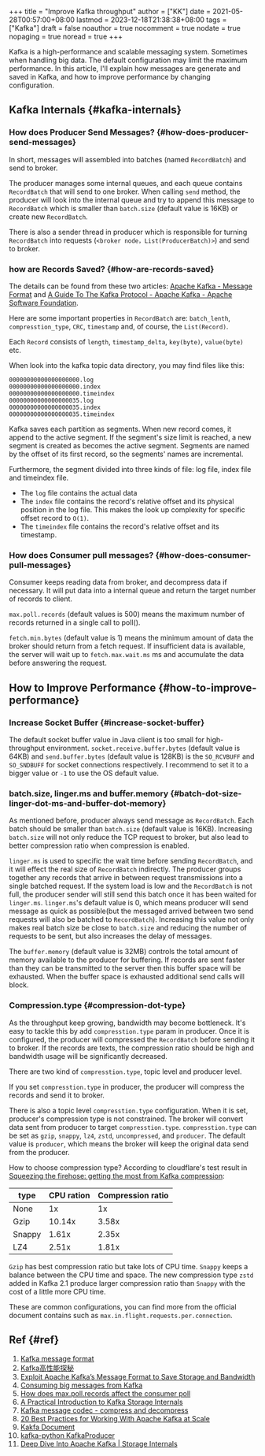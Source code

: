 +++
title = "Improve Kafka throughput"
author = ["KK"]
date = 2021-05-28T00:57:00+08:00
lastmod = 2023-12-18T21:38:38+08:00
tags = ["Kafka"]
draft = false
noauthor = true
nocomment = true
nodate = true
nopaging = true
noread = true
+++

Kafka is a high-performance and scalable messaging system. Sometimes when handling big data. The default configuration may limit the maximum performance. In this article, I'll explain how messages are generate and saved in Kafka, and how to improve performance by changing configuration.


## Kafka Internals {#kafka-internals}


### How does Producer Send Messages? {#how-does-producer-send-messages}

In short, messages will assembled into batches (named `RecordBatch`) and send to broker.

The producer manages some internal queues, and each queue contains `RecordBatch` that will send to one broker. When calling `send` method, the producer will look into the internal queue and try to append this message to `RecordBatch` which is smaller than `batch.size` (default value is 16KB) or create new `RecordBatch`.

There is also a sender thread in producer which is responsible for turning `RecordBatch` into requests (`<broker node，List(ProducerBatch)>`) and send to broker.


### how are Records Saved? {#how-are-records-saved}

The details can be found from these two articles: [Apache Kafka - Message Format](https://kafka.apache.org/documentation/#messageformat) and [A Guide To The Kafka Protocol - Apache Kafka - Apache Software Foundation](https://cwiki.apache.org/confluence/display/KAFKA/A+Guide+To+The+Kafka+Protocol#:~:text=A%20message%20in%20kafka%20is,on%2Dthe%2Dwire%20format.&text=This%20byte%20holds%20metadata%20attributes%20about%20the%20message.).

Here are some important properties in `RecordBatch` are: `batch_lenth`, `compresstion_type`, `CRC`, `timestamp` and, of course, the `List(Record)`.

Each `Record` consists of `length`, `timestamp_delta`, `key(byte)`, `value(byte)` etc.

When look into the kafka topic data directory, you may find files like this:

```nil
00000000000000000000.log
00000000000000000000.index
00000000000000000000.timeindex
00000000000000000035.log
00000000000000000035.index
00000000000000000035.timeindex
```

Kafka saves each partition as segments. When new record comes, it append to the active segment. If the segment's size limit is reached, a new segment is created as becomes the active segment. Segments are named by the offset of its first record, so the segments' names are incremental.

Furthermore, the segment divided into three kinds of file: log file, index file and timeindex file.

-   The `log` file contains the actual data
-   The `index` file contains the record's relative offset and its physical position in the log file. This makes the look up complexity for specific offset record to `O(1)`.
-   The `timeindex` file contains the record's relative offset and its timestamp.


### How does Consumer pull messages? {#how-does-consumer-pull-messages}

Consumer keeps reading data from broker, and decompress data if necessary. It will put data into a internal queue and return the target number of records to client.

`max.poll.records` (default values is 500) means the maximum number of records returned in a single call to poll().

`fetch.min.bytes` (default value is 1) means the minimum amount of data the broker should return from a fetch request. If insufficient data is available, the server will wait up to `fetch.max.wait.ms` ms and accumulate the data before answering the request.


## How to Improve Performance {#how-to-improve-performance}


### Increase Socket Buffer {#increase-socket-buffer}

The default socket buffer value in Java client is too small for high-throughput environment.
`socket.receive.buffer.bytes` (default value is 64KB) and `send.buffer.bytes` (default value is 128KB) is the `SO_RCVBUFF` and `SO_SNDBUFF` for socket connections respectively. I recommend to set it to a bigger value or `-1` to use the OS default value.


### batch.size, linger.ms and buffer.memory {#batch-dot-size-linger-dot-ms-and-buffer-dot-memory}

As mentioned before, producer always send message as `RecordBatch`. Each batch should be smaller than `batch.size` (default value is 16KB). Increasing `batch.size` will not only reduce the TCP request to broker, but also lead to better compression ratio when compression is enabled.

`linger.ms` is used to  specific the wait time before sending `RecordBatch`, and it will effect the real size of `RecordBatch` indirectly. The producer groups together any records that arrive in between request transmissions into a single batched request. If the system load is low and the `RecordBatch` is not full, the producer sender will still send this batch once it has been waited for `linger.ms`. `linger.ms`'s default value is 0, which means producer will send message as quick as possible(but the messaged arrived between two send requests will also be batched to `RecordBatch`). Increasing this value not only makes real batch size be close to `batch.size` and reducing the number of requests to be sent, but also increases the delay of messages.

The `buffer.memory` (default value is 32MB) controls the total amount of memory available to the producer for buffering. If records are sent faster than they can be transmitted to the server then this buffer space will be exhausted. When the buffer space is exhausted additional send calls will block.


### Compression.type {#compression-dot-type}

As the throughput keep growing, bandwidth may become bottleneck. It's easy to tackle this by add `compresstion.type` param in producer. Once it is configured, the producer will compressed the `RecordBatch` before sending it to broker. If the records are texts, the compression ratio should be high and bandwidth usage will be significantly decreased.

There are two kind of `compresstion.type`, topic level and producer level.

If you set `compresstion.type` in producer, the producer will compress the records and send it to broker.

There is also a topic level `compresstion.type` configuration. When it is set, producer's compression type is not constrained. The broker will convert data sent from producer to target `compresstion.type`. `compresstion.type` can be set as `gzip`, `snappy`, `lz4`, `zstd`, `uncompressed`, and `producer`. The default value is `producer`, which means the broker will keep the original data send from the producer.

How to choose compression type? According to cloudflare's test result in [Squeezing the firehose: getting the most from Kafka compression](https://blog.cloudflare.com/squeezing-the-firehose/):

| type   | CPU ration | Compression ratio |
|--------|------------|-------------------|
| None   | 1x         | 1x                |
| Gzip   | 10.14x     | 3.58x             |
| Snappy | 1.61x      | 2.35x             |
| LZ4    | 2.51x      | 1.81x             |

`Gzip` has best compression ratio but take lots of CPU time. `Snappy` keeps a balance between the CPU time and space. The new compression type `zstd` added in Kafka 2.1 produce larger compression ratio than `Snappy` with the cost of a little more CPU time.

These are common configurations, you can find more from the official document contains such as `max.in.flight.requests.per.connection`.


## Ref {#ref}

1.  [Kafka message format](https://kafka.apache.org/documentation/#messageformat)
2.  [Kafka高性能探秘](https://juejin.cn/post/6844903632521920519)
3.  [Exploit Apache Kafka’s Message Format to Save Storage and Bandwidth](https://medium.com/swlh/exploit-apache-kafkas-message-format-to-save-storage-and-bandwidth-7e0c533edf26)
4.  [Consuming big messages from Kafka](https://ibmstreams.github.io/streamsx.kafka/docs/user/ConsumingBigMessages/)
5.  [How does max.poll.records affect the consumer poll](https://stackoverflow.com/questions/53308986/how-does-max-poll-records-affect-the-consumer-poll)
6.  [A Practical Introduction to Kafka Storage Internals](https://medium.com/@durgaswaroop/a-practical-introduction-to-kafka-storage-internals-d5b544f6925f)
7.  [Kafka message codec - compress and decompress](https://stackoverflow.com/questions/19890894/kafka-message-codec-compress-and-decompress)
8.  [20 Best Practices for Working With Apache Kafka at Scale](https://dzone.com/articles/20-best-practices-for-working-with-apache-kafka-at)
9.  [Kakfa Document](https://kafka.apache.org/documentation/#producerconfigs)
10. [kafka-python KafkaProducer](https://kafka-python.readthedocs.io/en/master/apidoc/KafkaProducer.html)
11. [Deep Dive Into Apache Kafka | Storage Internals](https://rohithsankepally.github.io/Kafka-Storage-Internals/)
